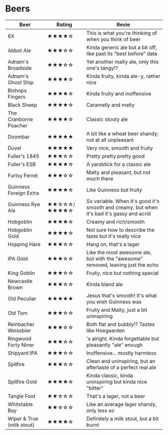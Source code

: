 # Beers

| Beer | Rating | Revie |
| --- | --- | --- |
| 6X                        | ★★★★☆ | This is what you're thinking of when you think of beer |
| Abbot Ale                 | ★★★☆☆ | Kinda generic ale but a bit off, like past its "best before" date |
| Adnam's Broadside         | ★★★☆☆ | Yet another malty ale, only this one's tangy!? |
| Adnam's Ghost Ship        | ★★★★☆ | Kinda fruity, kinda ale-y, rather nice |
| Bishops Fingers           | ★★★★☆ | Kinda fruity and inoffensive |
| Black Sheep               | ★★★★☆ | Caramelly and malty |
| The Cranborne Poacher     | ★★★★☆ | Classic stouty ale |
| Doombar                   | ★★★★★ | A bit like a wheat beer shandy; not at all unpleasant |
| Duvel                     | ★★★★★ | Very nice, smooth and fruity |
| Fuller's 1845             | ★★★☆☆ | Pretty pretty pretty good |
| Fuller's ESB              | ★★★★☆ | A yardstick for a classic ale |
| Furtsy Ferret             | ★★★☆☆ | Malty and pleasant, but not much there |
| Guinness Foreign Extra    | ★★★★☆ | Like Guinness but fruity |
| Guinness Rye Ale          | ★★☆☆☆/★★★★☆ | So variable.  When it's good it's smooth and creamy, but when it's bad it's gassy and acrid |
| Hobgoblin                 | ★★★★☆ | Creamy and rich/smooth |
| Hobgoblin Gold            | ★★★★☆ | Not sure how to describe the taste but it's really nice |
| Hopping Hare              | ★★★☆☆ | Hang on, that's a lager |
| IPA Gold                  | ★★★☆☆ | Like the most awesome ale, but with the "awesome" removed, leaving just the echo |
| King Goblin               | ★★★☆☆ | Fruity, nice but nothing special |
| Newcastle Brown           | ★★★☆☆ | Kinda bland ale |
| Old Peculiar              | ★★★★★ | Jesus that's smooth!  It's what you wish Guinness was |
| Old Tom                   | ★★★☆☆ | Fruity and Malty, just a bit uninspiring |
| Reinbacher Weissbier      | ★★★☆☆ | Both flat and bubbly!?  Tastes like Hoegaarden |
| Ringwood Forty Niner      | ★★★☆☆ | 's alright. Kinda forgettable but pleasantly "ale" enough |
| Shipyard IPA              | ★★★☆☆ | Inoffensive... mostly harmless |
| Spitfire                  | ★★★☆☆ | Clean and uninspiring, but an aftertaste of a perfect real ale |
| Spitfire Gold             | ★★★★☆ | Kinda classic, kinda uninspiring but kinda nice "bitter" |
| Tangle Foot               | ★★☆☆☆ | That's a lager, not a beer |
| Whitstable Bay            | ★★☆☆☆ | Like an average lager shandy, only less so |
| Wiper & True (milk stout) | ★★★★☆ | Definitely a milk stout, but a bit burnt |
